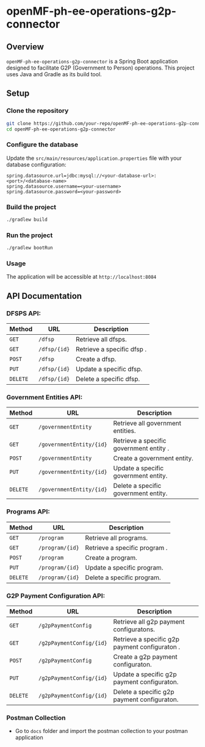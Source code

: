 # openMF-ph-ee-operations-g2p-connector

## Overview
`openMF-ph-ee-operations-g2p-connector` is a Spring Boot application designed to facilitate G2P (Government to Person) operations. This project uses Java and Gradle as its build tool.

## Setup

### Clone the repository
```bash
git clone https://github.com/your-repo/openMF-ph-ee-operations-g2p-connector.git
cd openMF-ph-ee-operations-g2p-connector
```

### Configure the database
Update the `src/main/resources/application.properties` file with your database configuration:
```properties
spring.datasource.url=jdbc:mysql://<your-database-url>:<port>/<database-name>
spring.datasource.username=<your-username>
spring.datasource.password=<your-password>
```

### Build the project
```bash
./gradlew build
```

### Run the project
```bash
./gradlew bootRun
```

### Usage 
The application will be accessible at `http://localhost:8084`

## API Documentation

### DFSPS API:

| Method   | URL                                                               | Description                |
|----------|-------------------------------------------------------------------|----------------------------|
| `GET`    | `/dfsp`                                                           | Retrieve all dfsps.        |
| `GET`    | `/dfsp/{id}`                                                      | Retrieve a specific dfsp . |
| `POST`   | `/dfsp`                                                           | Create a dfsp.             |
| `PUT`    | `/dfsp/{id}`                                                      | Update a specific dfsp.    |
| `DELETE` | `/dfsp/{id}`                                                      | Delete a specific dfsp.    |

### Government Entities API:
| Method   | URL                      | Description                             |
|----------|--------------------------|-----------------------------------------|
| `GET`    | `/governmentEntity`      | Retrieve all government entities.       |
| `GET`    | `/governmentEntity/{id}` | Retrieve a specific government entity . |
| `POST`   | `/governmentEntity`      | Create a government entity.             |
| `PUT`    | `/governmentEntity/{id}` | Update a specific government entity.    |
| `DELETE` | `/governmentEntity/{id}` | Delete a specific government entity.    |

### Programs API:
| Method   | URL            | Description                   |
|----------|----------------|-------------------------------|
| `GET`    | `/program`     | Retrieve all programs.        |
| `GET`    | `/program/{id}` | Retrieve a specific program . |
| `POST`   | `/program`     | Create a program.             |
| `PUT`    | `/program/{id}` | Update a specific program.    |
| `DELETE` | `/program/{id}` | Delete a specific program.    |

### G2P Payment Configuration API:
| Method   | URL | Description                             |
|----------|-----|-----------------------------------------|
| `GET`    | `/g2pPaymentConfig` | Retrieve all g2p payment configuratons. |
| `GET`    | `/g2pPaymentConfig/{id}` | Retrieve a specific g2p payment configuraton .           |
| `POST`   | `/g2pPaymentConfig` | Create a g2p payment configuraton.                       |
| `PUT`    | `/g2pPaymentConfig/{id}` | Update a specific g2p payment configuraton.              |
| `DELETE` | `/g2pPaymentConfig/{id}` | Delete a specific g2p payment configuraton.              |

### Postman Collection
 - Go to `docs` folder and import the postman collection to your postman application
